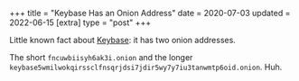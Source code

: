 +++
title = "Keybase Has an Onion Address"
date = 2020-07-03
updated = 2022-06-15
[extra]
type = "post"
+++

Little known fact about [Keybase]: it has two onion addresses.

<!-- more -->

The short `fncuwbiisyh6ak3i.onion` and the longer
`keybase5wmilwokqirssclfnsqrjdsi7jdir5wy7y7iu3tanwmtp6oid.onion`. Huh.

[Keybase]: https://keybase.io/
